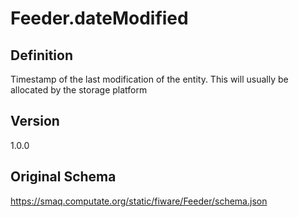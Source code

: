 # Feeder.dateModified

## Definition
Timestamp of the last modification of the entity. This will usually be allocated by the storage platform

## Version
1.0.0

## Original Schema
https://smaq.computate.org/static/fiware/Feeder/schema.json
